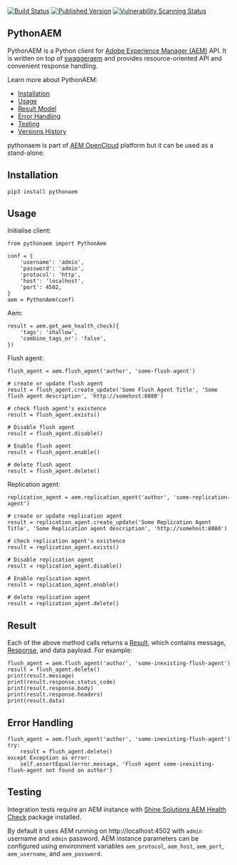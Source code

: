 [![Build Status](https://github.com/shinesolutions/pythonaem/workflows/CI/badge.svg)](https://github.com/shinesolutions/pythonaem/actions?query=workflow%3ACI)
[![Published Version](https://badge.fury.io/py/pythonaem.svg)](https://pypi.org/project/pythonaem/)
[![Vulnerability Scanning Status](https://snyk.io/test/github/shinesolutions/pythonaem/badge.svg)](https://snyk.io/test/github/shinesolutions/pythonaem)

PythonAEM
---------

PythonAEM is a Python client for [Adobe Experience Manager (AEM)](http://www.adobe.com/au/marketing-cloud/enterprise-content-management.html) API.
It is written on top of [swaggeraem](https://github.com/shinesolutions/swagger-aem/blob/master/clients/python/README.md) and provides resource-oriented API and convenient response handling.

Learn more about PythonAEM:

* [Installation](https://github.com/shinesolutions/pythonaem#installation)
* [Usage](https://github.com/shinesolutions/pythonaem#usage)
* [Result Model](https://github.com/shinesolutions/pythonaem#result)
* [Error Handling](https://github.com/shinesolutions/pythonaem#error-handling)
* [Testing](https://github.com/shinesolutions/pythonaem#testing)
* [Versions History](https://github.com/shinesolutions/pythonaem/blob/master/docs/versions.md)

pythonaem is part of [AEM OpenCloud](https://aemopencloud.io) platform but it can be used as a stand-alone.

Installation
------------

    pip3 install pythonaem

Usage
-----

Initialise client:

    from pythonaem import PythonAem

    conf = {
        'username': 'admin',
        'password': 'admin',
        'protocol': 'http',
        'host': 'localhost',
        'port': 4502,
    }
    aem = PythonAem(conf)

Aem:

    result = aem.get_aem_health_check({
        'tags': 'shallow',
        'combine_tags_or': 'false',
    })

Flush agent:

    flush_agent = aem.flush_agent('author', 'some-flush-agent')

    # create or update flush agent
    result = flush_agent.create_update('Some Flush Agent Title', 'Some flush agent description', 'http://somehost:8080')

    # check flush agent's existence
    result = flush_agent.exists()

    # Disable flush agent
    result = flush_agent.disable()

    # Enable flush agent
    result = flush_agent.enable()

    # delete flush agent
    result = flush_agent.delete()

Replication agent:

    replication_agent = aem.replication_agent('author', 'some-replication-agent')

    # create or update replication agent
    result = replication_agent.create_update('Some Replication Agent Title', 'Some Replication agent description', 'http://somehost:8080')

    # check replication agent's existence
    result = replication_agent.exists()

    # Disable replication agent
    result = replication_agent.disable()

    # Enable replication agent
    result = replication_agent.enable()

    # delete replication agent
    result = replication_agent.delete()

Result
------

Each of the above method calls returns a [Result](https://github.com/shinesolutions/pythonaem/blob/master/pythonaem/result.py), which contains message, [Response](https://github.com/shinesolutions/pythonaem/blob/master/pythonaem/response.py), and data payload. For example:


    flush_agent = aem.flush_agent('author', 'some-inexisting-flush-agent')
    result = flush_agent.delete()
    print(result.message)
    print(result.response.status_code)
    print(result.response.body)
    print(result.response.headers)
    print(result.data)

Error Handling
--------------

    flush_agent = aem.flush_agent('author', 'some-inexisting-flush-agent')
    try:
        result = flush_agent.delete()
    except Exception as error:
        self.assertEqual(error.message, 'Flush agent some-inexisting-flush-agent not found on author')

Testing
-------

Integration tests require an AEM instance with [Shine Solutions AEM Health Check](https://github.com/shinesolutions/aem-healthcheck) package installed.

By default it uses AEM running on http://localhost:4502 with `admin` username and `admin` password. AEM instance parameters can be configured using environment variables `aem_protocol`, `aem_host`, `aem_port`, `aem_username`, and `aem_password`.
